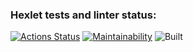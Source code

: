 ### Hexlet tests and linter status:
[![Actions Status](https://github.com/KrylovMikhail1985/java-project-lvl1/workflows/hexlet-check/badge.svg)](https://github.com/KrylovMikhail1985/java-project-lvl1/actions)
[![Maintainability](https://api.codeclimate.com/v1/badges/be1825cf73079fec975e/maintainability)](https://codeclimate.com/github/KrylovMikhail1985/java-project-lvl1/maintainability)
![Built](https://github.com/github/docs/actions/workflows/CI/badge.svg)